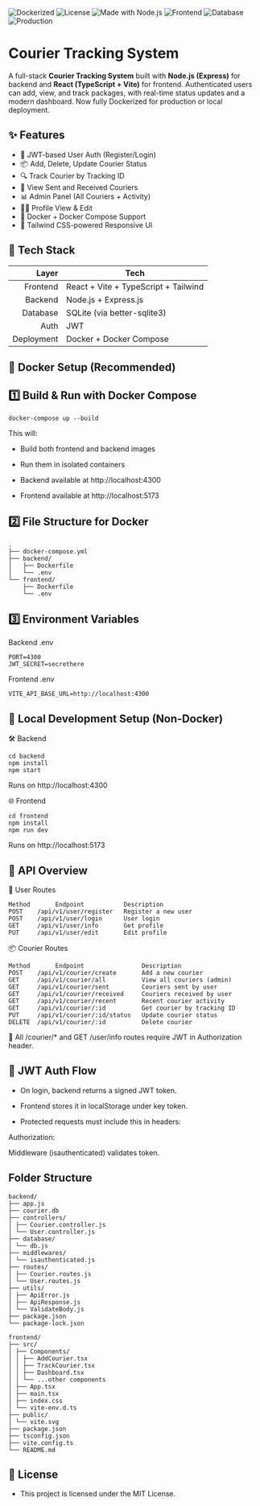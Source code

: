 ![Dockerized](https://img.shields.io/badge/Docker-Ready-blue?logo=docker)
![License](https://img.shields.io/badge/License-MIT-green)
![Made with Node.js](https://img.shields.io/badge/Backend-Node.js-informational?logo=node.js)
![Frontend](https://img.shields.io/badge/Frontend-React%20%2B%20Vite-blue?logo=react)
![Database](https://img.shields.io/badge/SQLite-lightgrey?logo=sqlite)
![Production](https://img.shields.io/badge/Production-Ready-brightgreen?style=flat-square&logo=vercel)
# Courier Tracking System

A full-stack **Courier Tracking System** built with **Node.js (Express)** for backend and **React (TypeScript + Vite)** for frontend. Authenticated users can add, view, and track packages, with real-time status updates and a modern dashboard. Now fully Dockerized for production or local deployment.


## ✨ Features

- 🔐 JWT-based User Auth (Register/Login)
- 📦 Add, Delete, Update Courier Status
- 🔍 Track Courier by Tracking ID
- 📨 View Sent and Received Couriers
- 📊 Admin Panel (All Couriers + Activity)
- 🧑‍💼 Profile View & Edit
- 🐳 Docker + Docker Compose Support
- 💅 Tailwind CSS-powered Responsive UI


## 🧱 Tech Stack

| Layer     | Tech                                |
|----------:|--------------------------------------|
| Frontend  | React + Vite + TypeScript + Tailwind |
| Backend   | Node.js + Express.js                 |
| Database  | SQLite (via better-sqlite3)          |
| Auth      | JWT                                  |
| Deployment| Docker + Docker Compose              |

## 🐳 Docker Setup (Recommended)

## 1️⃣ Build & Run with Docker Compose
```
docker-compose up --build
```

This will:

- Build both frontend and backend images

- Run them in isolated containers

- Backend available at http://localhost:4300

- Frontend available at http://localhost:5173

## 2️⃣ File Structure for Docker
```
.
├── docker-compose.yml
├── backend/
│   ├── Dockerfile
│   └── .env
└── frontend/
    ├── Dockerfile
    └── .env
```

## 3️⃣ Environment Variables
Backend .env
```
PORT=4300
JWT_SECRET=secrethere
```
Frontend .env
```
VITE_API_BASE_URL=http://localhost:4300
```


## 🚀 Local Development Setup (Non-Docker)
🛠️ Backend
```
cd backend
npm install
npm start
```
Runs on http://localhost:4300

🌐 Frontend
```
cd frontend
npm install
npm run dev
```
Runs on http://localhost:5173

## 🔐 API Overview
👤 User Routes
```
Method	     Endpoint	        Description
POST	/api/v1/user/register	Register a new user
POST	/api/v1/user/login	    User login
GET	    /api/v1/user/info	    Get profile
PUT	    /api/v1/user/edit	    Edit profile
```

📦 Courier Routes
```
Method	     Endpoint	             Description
POST	/api/v1/courier/create	     Add a new courier
GET	    /api/v1/courier/all	         View all couriers (admin)
GET	    /api/v1/courier/sent	     Couriers sent by user
GET	    /api/v1/courier/received	 Couriers received by user
GET	    /api/v1/courier/recent	     Recent courier activity
GET	    /api/v1/courier/:id	         Get courier by tracking ID
PUT	    /api/v1/courier/:id/status	 Update courier status
DELETE	/api/v1/courier/:id	         Delete courier
```

🔐 All /courier/* and GET /user/info routes require JWT in Authorization header.

## 🧠 JWT Auth Flow

- On login, backend returns a signed JWT token.

- Frontend stores it in localStorage under key token.

- Protected requests must include this in headers:

Authorization: <token>

Middleware (isauthenticated) validates token.

## Folder Structure
```
backend/
├── app.js
├── courier.db
├── controllers/
│ ├── Courier.controller.js
│ └── User.controller.js
├── database/
│ └── db.js
├── middlewares/
│ └── isauthenticated.js
├── routes/
│ ├── Courier.routes.js
│ └── User.routes.js
├── utils/
│ ├── ApiError.js
│ ├── ApiResponse.js
│ └── ValidateBody.js
├── package.json
└── package-lock.json
```
```
frontend/
├── src/
│ ├── Components/
│ │ ├── AddCourier.tsx
│ │ ├── TrackCourier.tsx
│ │ ├── Dashboard.tsx
│ │ └── ...other components
│ ├── App.tsx
│ ├── main.tsx
│ ├── index.css
│ └── vite-env.d.ts
├── public/
│ └── vite.svg
├── package.json
├── tsconfig.json
├── vite.config.ts
└── README.md
```

## 📝 License

- This project is licensed under the MIT License.

